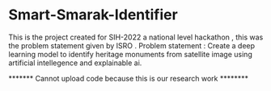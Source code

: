 # Smart-Smarak-Identifier
This is the project created for SIH-2022 a national level hackathon , this was the problem statement given by ISRO .
Problem statement : Create a deep learning model to identify heritage monuments from satellite image using artificial intellegence and explainable ai.

******* Cannot upload code because this is our research work ********
